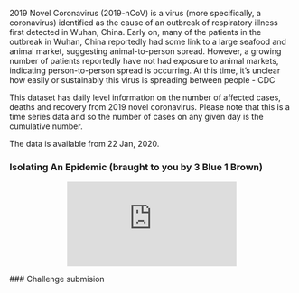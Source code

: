 2019 Novel Coronavirus (2019-nCoV) is a virus (more specifically, a coronavirus) identified as the cause of an outbreak of respiratory illness first detected in Wuhan, China. Early on, many of the patients in the outbreak in Wuhan, China reportedly had some link to a large seafood and animal market, suggesting animal-to-person spread. However, a growing number of patients reportedly have not had exposure to animal markets, indicating person-to-person spread is occurring. At this time, it’s unclear how easily or sustainably this virus is spreading between people - CDC

This dataset has daily level information on the number of affected cases, deaths and recovery from 2019 novel coronavirus. Please note that this is a time series data and so the number of cases on any given day is the cumulative number.

The data is available from 22 Jan, 2020.

### Isolating An Epidemic (braught to you by 3 Blue 1 Brown)
<p align="center"> 
  <iframe src="https://www.youtube.com/embed/gxAaO2rsdIs" frameborder="0" allow="accelerometer; autoplay; encrypted-media; gyroscope; picture-in-picture" allowfullscreen class="frame"></iframe> </p>
### Challenge submision



